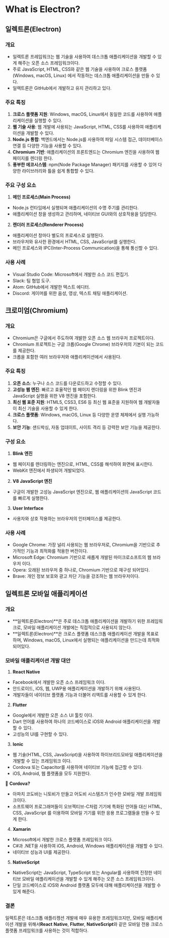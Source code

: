 # What is Electron?

## 일렉트론(Electron)

### 개요

* 일렉트론 프레임워크는 웹 기술을 사용하여 데스크톱 애플리케이션을 개발할 수 있게 해주는 오픈 소스 프레임워크이다.&#x20;
* 주로 JavaScript, HTML, CSS와 같은 웹 기술을 사용하여 크로스 플랫폼(Windows, macOS, Linux)     에서  작동하는 데스크톱 애플리케이션을 만들 수 있다.
* 일렉트론은 GitHub에서 개발하고 유지 관리하고 있다.

### 주요 특징

1. **크로스 플랫폼 지원**: Windows, macOS, Linux에서 동일한 코드를 사용하여 애플리케이션을 실행할 수   있다.
2. **웹 기술 사용**: 웹 개발에 사용되는 JavaScript, HTML, CSS를 사용하여 애플리케이션을 개발할 수 있다.
3. **Node.js 통합**: 백엔드에서는 Node.js를 사용하여 파일 시스템 접근, 데이터베이스 연결 등 다양한 기능을 사용할 수 있다.
4. **Chromium 기반**: 애플리케이션의 프론트엔드는 Chromium 엔진을 사용하여 웹 페이지를 렌더링 한다.
5. **풍부한 에코시스템**: npm(Node Package Manager) 패키지를 사용할 수 있어 다양한 라이브러리와 틀을 쉽게 통합할 수 있다.

### 주요 구성 요소

1. **메인 프로세스(Main Process)**

* Node.js 런타임에서 실행되며 애플리케이션의 수명 주기를 관리한다.
* 애플리케이션 창을 생성하고 관리하며, 네이티브 GUI와의 상호작용을 담당한다.

2. **렌더러 프로세스(Renderer Process)**

* 애플리케이션 창마다 별도의 프로세스로 실행된다.
* 브라우저와 유사한 환경에서 HTML, CSS, JavaScript를 실행한다.
* 메인 프로세스와 IPC(Inter-Process Communication)을 통해 통신할 수 있다.

### 사용 사례

* Visual Studio Code: Microsoft에서 개발한 소스 코드 편집기.
* Slack: 팀 협업 도구.
* Atom: GitHub에서 개발한 텍스트 에디터.
* Discord: 게이머를 위한 음성, 영상, 텍스트 채팅 애플리케이션.

## 크로미엄(Chromium)

### 개요

* Chromium은 구글에서 주도하여 개발한 오픈 소스 웹 브라우저 프로젝트이다.
* Chromium 프로젝트는 구글 크롭(Google Chrome) 브라우저의 기본이 되는 코드를 제공한다.
* 크롭을 포함한 여러 브라우저와 애플리케이션에서 사용된다.

### 주요 특징

1. **오픈 소스**: 누구나 소스 코드를 다운로드하고 수정할 수 있다.
2. **고성능 웹 엔진**: 빠르고 효율적인 웹 페이지 렌더링을 위한 Blink 엔진과 JavaScript 실행을 위한 V8     엔진을 포함한다.
3. **최신 웹 표준 지원**: HTML5, CSS3, ES6 등 최신 웹 표준을 지원하여 웹 개발자들이 최신 기술을 사용할 수 있게 한다.
4. **크로스 플랫폼**: Windows, macOS, Linux 등 다양한 운영 체제에서 실행 가능하다.
5. **보안 기능**: 샌드박싱, 자동 업데이트, 사이트 격리 등 강력한 보안 기능을 제공한다.

### 구성 요소

1. **Blink 엔진**

* 웹 페이지를 렌더링하는 엔진으로, HTML, CSS를 해석하여 화면에 표시한다.
* WebKit 엔진에서 파생되어 개발되었다.

2. **V8 JavaScript 엔진**

* 구글이 개발한 고성능 JavaScript 엔진으로, 웹 애플리케이션의 JavaScript 코드를 빠르게 실행한다.

3. **User Interface**

* 사용자와 상호 작용하는 브라우저의 인터페이스를 제공한다.

### 사용 사례

* Google Chrome: 가장 널리 사용되는 웹 브라우저로, Chromium을 기반으로 추가적인 기능과 최적화를 적용한 버전이다.
* Microsoft Edge: Chromium 기반으로 새롭게 개발된 마이크로소프트의 웹 브라우저 이다.
* Opera: 오래된 브라우저 중 하나로, Chromium 기반으로 재구성 되어있다.
* Brave: 개인 정보 보호와 광고 차단 기능을 강조하는 웹 브라우저이다.

## 일렉트론 모바일 애플리케이션

### 개요

* **일렉트론(Electron)**은 주로 데스크톱 애플리케이션을 개발하기 위한 프레임워크로, 모바일 애플리케이션 개발에는 직접적으로 사용되지 않는다.
* **일렉트론(Electron)**은 크로스 플랫폼 데스크톱 애플리케이션 개발을 목표로 하며, Windows, macOS, Linux에서 실행되는 애플리케이션을 만드는데 최적화되어있다.

### 모바일 애플리케이션 개발 대안

1. **React Native**

* Facebook에서 개발한 오픈 소스 프레임워크 이다.
* 안드로이드, iOS, 웹, UWP용 애플리케이션을 개발하기 위해 사용된다.
* 개발자들이 네이티브 플랫폼 기능과 더불어 리액트를 사용할 수 있게 한다.

2. **Flutter**

* Google에서 개발한 오픈 소스 UI 툴킷 이다.
* Dart 언어를 사용하여 하나의 코드베이스로 iOS와 Android 애플리케이션을 개발할 수 있다.
* 고성능의 UI를 구현할 수 있다.

3. **lonic**

* 웹 기술(HTML, CSS, JavaScript)을 사용하여 하이브리드모바일 애플리케이션을 개발할 수 있는 프레임워크 이다.
* Cordova 또는 Capacitor를 사용하여 네이티브 기능에 접근할 수 있다.
* iOS, Android, 웹 플랫폼을 모두 지원한다.

:clap: **Cordova?**

* 아파치 코도바는 니토비가 만들고 어도비 시스템즈가 인수한 모바일 개발 프레임워크이다.&#x20;
* 소프트웨어 프로그래머들이 오브젝티브-C처럼 기기에 특화된 언어들 대신 HTML, CSS, JavaScript 를 이용하여 모바일 기기를 위한 응용 프로그램들을 만들 수 있게 한다.

4. **Xamarin**

* Microsoft에서 개발한 크로스 플랫폼 프레임워크 이다.
* C#과 .NET을 사용하여 iOS, Android, Windows 애플리케이션을 개발할 수 있다.
* 네이티브 성능과 UI를 제공한다.

5. **NativeScript**

* NativeScript는 JavaScript, TypeScript 또는 Angular를 사용하여 진정한 네이티브 모바일 애플리케이션을 개발할 수 있게 해주는 오픈 소스 프레임워크이다.&#x20;
* 단일 코드베이스로 iOS와 Android 플랫폼 모두에 대해 애플리케이션을 개발할 수 있게 해준다.

### 결론

일렉트론은 데스크톱 애플리켕션 개발에 매우 유용한 프레임워크지만, 모바일 애플리케이션 개발을 위해서**React** **Native**, **Flutter**, **NativeScript**와 같은 모바일 전용 크로스 플랫폼 프레임워크를 사용하는 것이 적합하다.













